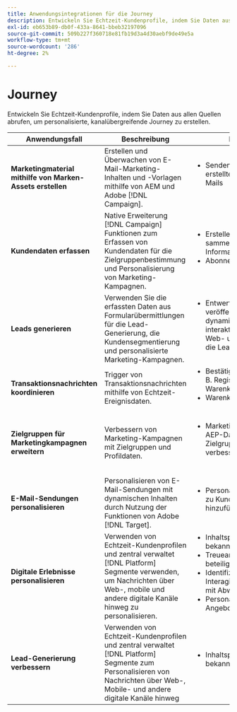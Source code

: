 ```yaml
---
title: Anwendungsintegrationen für die Journey
description: Entwickeln Sie Echtzeit-Kundenprofile, indem Sie Daten aus allen Quellen abrufen, um personalisierte, kanalübergreifende Journey zu erstellen.
exl-id: eb653b89-db0f-433a-8641-bbeb32197096
source-git-commit: 509b227f360718e81fb19d3a4d30aebf9de49e5a
workflow-type: tm+mt
source-wordcount: '286'
ht-degree: 2%

---
```


# Journey

Entwickeln Sie Echtzeit-Kundenprofile, indem Sie Daten aus allen Quellen abrufen, um personalisierte, kanalübergreifende Journey zu erstellen.


<table>
 <thead>
    <tr>
      <th>Anwendungsfall</th>
      <th>Beschreibung</th>
      <th>Beispiele</th>
      <th>Anwendungen</th>
    </tr>
  </thead>
  <tbody>
<tr>
  <td><strong>Marketingmaterial mithilfe von Marken-Assets erstellen</strong><br></td>
  <td>Erstellen und Überwachen von E-Mail-Marketing-Inhalten und -Vorlagen mithilfe von AEM und Adobe [!DNL Campaign].</td>
  <td>
    <ul style="margin-top: 0;">
      <li>Senden von mit AEM erstellten Marketing-E-Mails</li>
    </ul>    
  </td>
  <td><a href="../integrations-between-applications/experience-manager/experience-manager-campaign.md">[!DNL Campaign] und AEM</a></td>
</tr>

<tr>
  <td><strong>Kundendaten erfassen</strong><br></td>
 <td>Native Erweiterung [!DNL Campaign] Funktionen zum Erfassen von Kundendaten für die Zielgruppenbestimmung und Personalisierung von Marketing-Kampagnen.</td>
  <td>
    <ul style="margin-top: 0;">
      <li>Erstellen Sie Profile und sammeln Sie zusätzliche Informationen. </li>
      <li>Abonnements</li>
    </ul>
  </td>
  <td><a href="../integrations-between-applications/experience-manager/experience-manager-campaign.md">AEM Forms und [!DNL Campaign] Standard</a></td>
</tr>

<tr>
  <td><strong>Leads generieren</strong><br></td>
  <td>Verwenden Sie die erfassten Daten aus Formularübermittlungen für die Lead-Generierung, die Kundensegmentierung und personalisierte Marketing-Kampagnen.</td>
    <td>
    <ul style="margin-top: 0;">
      <li>Entwerfen und veröffentlichen Sie dynamische und interaktive Formulare für Web- und Mobilgeräte für die Lead-Generierung.</li>
    </ul>
  </td>
  <td><a href="../integrations-between-applications/experience-manager/experience-manager-marketo.md">Marketo Engage und Forms</td>
</tr>

<tr>
  <td><strong>Transaktionsnachrichten koordinieren</strong><br></td>
  <td>Trigger von Transaktionsnachrichten mithilfe von Echtzeit-Ereignisdaten.</td>
  <td>
    <ul style="margin-top: 0;">
      <li>Bestätigungs-E-Mails, z. B. Registrierungs- oder Warenkorbbestätigung </li>
      <li>Warenkorbabbruch</li>
    </ul>
  </td>
  <td><a href="../integrations-between-applications/campaign/campaign-analytics.md">[!DNL Campaign] und [!DNL Analytics]</a></td>
</tr>

<tr>
  <td><strong>Zielgruppen für Marketingkampagnen erweitern</strong><br></td>
  <td>Verbessern von Marketing-Kampagnen mit Zielgruppen und Profildaten.</td>
  <td>
    <ul style="margin-top: 0;">
      <li>Marketing-Kampagne mit AEP-Daten für die Zielgruppensegmentierung verbessern</li>
    </ul>
  </td>
 <td><a href="../integrations-between-applications/campaign/campaign-rtcdp.md">[!DNL Campaign] v8- und Echtzeit-Kundendaten [!DNL Platform]</a></td>
</tr>

<tr>
  <td><strong>E-Mail-Sendungen personalisieren</strong><br></td>
  <td>Personalisieren von E-Mail-Sendungen mit dynamischen Inhalten durch Nutzung der Funktionen von Adobe [!DNL Target].</td>
  <td>
    <ul style="margin-top: 0;">
      <li>Personalisierte Angebote zu Kunden-E-Mails hinzufügen</li>
    </ul>
  </td>
  <td><a href="../integrations-between-applications/campaign/campaign-target.md">[!DNL Campaign] und [!DNL Target]</a></td>
</tr>

<tr>
  <td><strong>Digitale Erlebnisse personalisieren</strong><br></td>
  <td>Verwenden von Echtzeit-Kundenprofilen und zentral verwaltet [!DNL Platform] Segmente verwenden, um Nachrichten über Web-, mobile und andere digitale Kanäle hinweg zu personalisieren.</td>
  <td>
    <ul style="margin-top: 0;">
      <li>Inhaltspersonalisierung für bekannte Besucher</li>
      <li>Treueanmeldung und -beteiligung erhöhen</li>
      <li>Identifizieren und Interagieren von Kunden mit Abwanderungsrisiko</li>
      <li>Personalisierung von Angeboten in Echtzeit</li>
    </ul>
  </td>
  <td><a href="../integrations-between-applications/rtcdp/rtcdp-target.md">Echtzeit-Kundendaten [!DNL Platform] und [!DNL Target]</a></td>
</tr>

<tr>
  <td><strong>Lead-Generierung verbessern</strong><br></td>
  <td>Verwenden von Echtzeit-Kundenprofilen und zentral verwaltet [!DNL Platform] Segmente zum Personalisieren von Nachrichten über Web-, Mobile- und andere digitale Kanäle hinweg</td>
  <td>
    <ul style="margin-top: 0;">
      <li>Inhaltspersonalisierung für bekannte Besucher</li>
    </ul>
  </td>
  <td><a href="../integrations-between-applications/rtcdp/rtcdp-target.md">Echtzeit-Kundendaten [!DNL Platform] und [!DNL Target]</a></td>
</tr>
</tbody>
</table>
